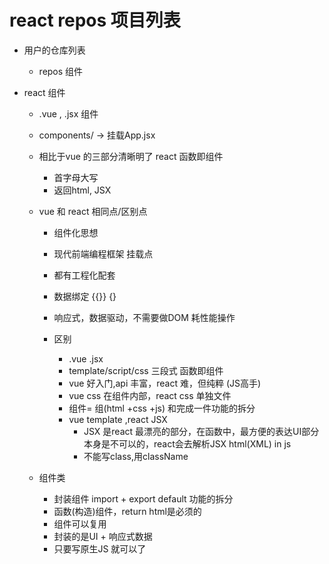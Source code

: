 # react repos 项目列表

- 用户的仓库列表
  - repos 组件

- react 组件
  - .vue , .jsx 组件
  - components/ -> 挂载App.jsx
  - 相比于vue 的三部分清晰明了 react 函数即组件
    - 首字母大写
    - 返回html, JSX 

  - vue 和 react 相同点/区别点
    - 组件化思想 
    - 现代前端编程框架 挂载点
    - 都有工程化配套
    - 数据绑定 {{}} {}
    - 响应式，数据驱动，不需要做DOM 耗性能操作

    - 区别
      - .vue .jsx
      - template/script/css 三段式 函数即组件
      - vue 好入门,api 丰富，react 难，但纯粹 (JS高手)
      - vue css 在组件内部，react css 单独文件
      - 组件= 组(html +css +js) 和完成一件功能的拆分
      - vue template ,react JSX
        - JSX 是react 最漂亮的部分，在函数中，最方便的表达UI部分
          本身是不可以的，react会去解析JSX html(XML) in js
        - 不能写class,用className

  - 组件类
    - 封装组件  import + export default 功能的拆分
    - 函数(构造)组件，return html是必须的
    - 组件可以复用
    - 封装的是UI + 响应式数据
    - 只要写原生JS 就可以了